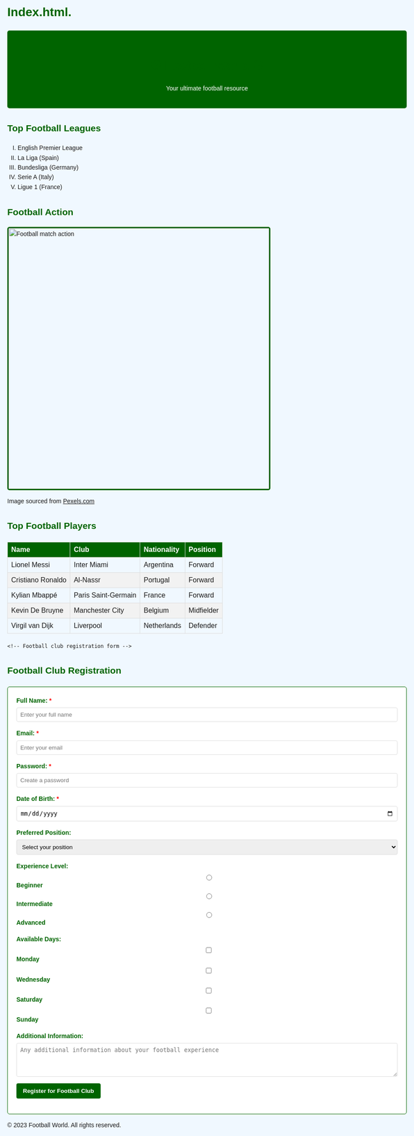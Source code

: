 # Index.html.
<!DOCTYPE html>
<html lang="en">
<head>
    <meta charset="UTF-8">
    <meta name="viewport" content="width=device-width, initial-scale=1.0">
    <title>Football World</title>
 <style>
        /* Football-themed styling */
        body {
            font-family: 'Arial', sans-serif;
            line-height: 1.6;
            max-width: 1000px;
            margin: 0 auto;
            padding: 20px;
            background-color: #f0f8ff;
        }
        header {
            background-color: #006400;
            color: white;
            padding: 20px;
            text-align: center;
            border-radius: 5px;
            margin-bottom: 20px;
        }
        h1, h2 {
            color: #006400;
        }
        table {
            width: 100%;
            border-collapse: collapse;
            margin: 20px 0;
        }
        th, td {
            border: 1px solid #ddd;
            padding: 8px;
            text-align: left;
        }
        th {
            background-color: #006400;
            color: white;
        }
        tr:nth-child(even) {
            background-color: #f2f2f2;
        }
        form {
            background-color: white;
            padding: 20px;
            border-radius: 5px;
            margin-top: 20px;
            border: 1px solid #006400;
        }
        .form-group {
            margin-bottom: 15px;
        }
        label {
            display: block;
            margin-bottom: 5px;
            font-weight: bold;
            color: #006400;
        }
        input, select, textarea {
            width: 100%;
            padding: 8px;
            border: 1px solid #ddd;
            border-radius: 4px;
            box-sizing: border-box;
        }
        button {
            background-color: #006400;
            color: white;
            padding: 10px 15px;
            border: none;
            border-radius: 4px;
            cursor: pointer;
            font-weight: bold;
        }
        button:hover {
            background-color: #004d00;
        }
        .required:after {
            content: " *";
            color: red;
        }
        .football-image {
            border: 3px solid #006400;
            border-radius: 5px;
        }
</style>
</head>
<body>
    
<header>
        <h1>⚽ Football World ⚽</h1>
        <p>Your ultimate football resource</p>
</header>

    
<section>
        <h2>Top Football Leagues</h2>
        <ol type="I">
            <li>English Premier League</li>
            <li>La Liga (Spain)</li>
            <li>Bundesliga (Germany)</li>
            <li>Serie A (Italy)</li>
            <li>Ligue 1 (France)</li>
        </ol>
</section>

<section>
        <h2>Football Action</h2>
        <img class="football-image" src="https://images.pexels.com/photos/46798/the-ball-stadion-football-the-pitch-46798.jpeg" alt="Football match action" width="600">
        <p>Image sourced from <a href="https://pexels.com" target="_blank">Pexels.com</a></p>
</section>

    
<section>
        <h2>Top Football Players</h2>
        <table>
            <thead>
                <tr>
                    <th>Name</th>
                    <th>Club</th>
                    <th>Nationality</th>
                    <th>Position</th>
                </tr>
            </thead>
            <tbody>
                <tr>
                    <td>Lionel Messi</td>
                    <td>Inter Miami</td>
                    <td>Argentina</td>
                    <td>Forward</td>
                </tr>
                <tr>
                    <td>Cristiano Ronaldo</td>
                    <td>Al-Nassr</td>
                    <td>Portugal</td>
                    <td>Forward</td>
                </tr>
                <tr>
                    <td>Kylian Mbappé</td>
                    <td>Paris Saint-Germain</td>
                    <td>France</td>
                    <td>Forward</td>
                </tr>
                <tr>
                    <td>Kevin De Bruyne</td>
                    <td>Manchester City</td>
                    <td>Belgium</td>
                    <td>Midfielder</td>
                </tr>
                <tr>
                    <td>Virgil van Dijk</td>
                    <td>Liverpool</td>
                    <td>Netherlands</td>
                    <td>Defender</td>
                </tr>
            </tbody>
        </table>
</section>

    <!-- Football club registration form -->
<section>
        <h2>Football Club Registration</h2>
        <form id="registrationForm">
            <!-- Name field -->
            <div class="form-group">
                <label for="name" class="required">Full Name:</label>
                <input type="text" id="name" name="name" placeholder="Enter your full name" required>
            </div>
            <div class="form-group">
                <label for="email" class="required">Email:</label>
                <input type="email" id="email" name="email" placeholder="Enter your email" required>
            </div>
            <div class="form-group">
                <label for="password" class="required">Password:</label>
                <input type="password" id="password" name="password" placeholder="Create a password" minlength="8" required>
            </div>
            <div class="form-group">
                <label for="dob" class="required">Date of Birth:</label>
                <input type="date" id="dob" name="dob" required>
            </div>
            <div class="form-group">
                <label for="position">Preferred Position:</label>
                <select id="position" name="position">
                    <option value="">Select your position</option>
                    <option value="gk">Goalkeeper</option>
                    <option value="def">Defender</option>
                    <option value="mid">Midfielder</option>
                    <option value="fwd">Forward</option>
            </select>
            </div>
            <div class="form-group">
                <label>Experience Level:</label>
                <div>
                    <input type="radio" id="beginner" name="experience" value="beginner">
                    <label for="beginner">Beginner</label>
                </div>
                <div>
                    <input type="radio" id="intermediate" name="experience" value="intermediate">
                    <label for="intermediate">Intermediate</label>
                </div>
                <div>
                    <input type="radio" id="advanced" name="experience" value="advanced">
                    <label for="advanced">Advanced</label>
                </div>
            </div>
            <div class="form-group">
                <label>Available Days:</label>
                <div>
                    <input type="checkbox" id="monday" name="available_days" value="monday">
                    <label for="monday">Monday</label>
                </div>
                <div>
                    <input type="checkbox" id="wednesday" name="available_days" value="wednesday">
                    <label for="wednesday">Wednesday</label>
                </div>
                <div>
                    <input type="checkbox" id="saturday" name="available_days" value="saturday">
                    <label for="saturday">Saturday</label>
                </div>
                <div>
                    <input type="checkbox" id="sunday" name="available_days" value="sunday">
                    <label for="sunday">Sunday</label>
                </div>
            </div>
            <div class="form-group">
                <label for="comments">Additional Information:</label>
                <textarea id="comments" name="comments" rows="4" placeholder="Any additional information about your football experience"></textarea>
            </div>
            <div class="form-group">
                <button type="submit">Register for Football Club</button>
            </div>
        </form>
</section>

<footer>
        <p>&copy; 2023 Football World. All rights reserved.</p>
    </footer>
</body>
</html>
